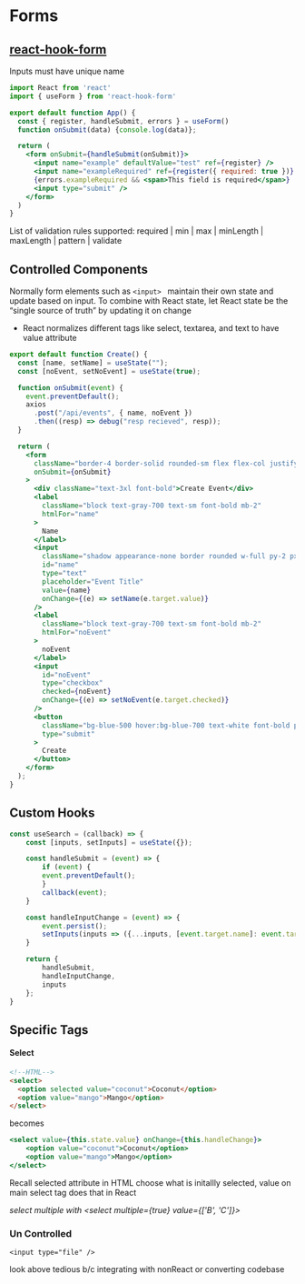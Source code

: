 # Forms

## [react-hook-form](https://react-hook-form.com/get-started)

Inputs must have unique name

```jsx
import React from 'react'
import { useForm } from 'react-hook-form'

export default function App() {
  const { register, handleSubmit, errors } = useForm()
  function onSubmit(data) {console.log(data)};

  return (
    <form onSubmit={handleSubmit(onSubmit)}>
      <input name="example" defaultValue="test" ref={register} />
      <input name="exampleRequired" ref={register({ required: true })} />
      {errors.exampleRequired && <span>This field is required</span>}
      <input type="submit" />
    </form>
  )
}
```

List of validation rules supported: required | min | max | minLength | maxLength | pattern | validate

## Controlled Components

Normally form elements such as `<input> `  maintain their own state and update based on input. To combine with React state, let React state be the “single source of truth” by updating it on change

- React normalizes different tags like select, textarea, and text to have value attribute

```jsx
export default function Create() {
  const [name, setName] = useState("");
  const [noEvent, setNoEvent] = useState(true);

  function onSubmit(event) {
    event.preventDefault();
    axios
      .post("/api/events", { name, noEvent })
      .then((resp) => debug("resp recieved", resp));
  }

  return (
    <form
      className="border-4 border-solid rounded-sm flex flex-col justify-center items-center p-6 mb-4"
      onSubmit={onSubmit}
    >
      <div className="text-3xl font-bold">Create Event</div>
      <label
        className="block text-gray-700 text-sm font-bold mb-2"
        htmlFor="name"
      >
        Name
      </label>
      <input
        className="shadow appearance-none border rounded w-full py-2 px-3 text-gray-700 leading-tight focus:outline-none focus:shadow-outline"
        id="name"
        type="text"
        placeholder="Event Title"
        value={name}
        onChange={(e) => setName(e.target.value)}
      />
      <label
        className="block text-gray-700 text-sm font-bold mb-2"
        htmlFor="noEvent"
      >
        noEvent
      </label>
      <input
        id="noEvent"
        type="checkbox"
        checked={noEvent}
        onChange={(e) => setNoEvent(e.target.checked)}
      />
      <button
        className="bg-blue-500 hover:bg-blue-700 text-white font-bold py-2 px-4 rounded focus:outline-none focus:shadow-outline"
        type="submit"
      >
        Create
      </button>
    </form>
  );
}
```

## Custom Hooks

```jsx
const useSearch = (callback) => {
    const [inputs, setInputs] = useState({});

    const handleSubmit = (event) => {
        if (event) {
        event.preventDefault();
        }
        callback(event);
    }

    const handleInputChange = (event) => {
        event.persist();
        setInputs(inputs => ({...inputs, [event.target.name]: event.target.value}));
    }

    return {
        handleSubmit,
        handleInputChange,
        inputs
    };
}
```

## Specific Tags

#### Select

```html
<!--HTML-->
<select>
  <option selected value="coconut">Coconut</option>
  <option value="mango">Mango</option>
</select>
```

becomes

```jsx
<select value={this.state.value} onChange={this.handleChange}>
    <option value="coconut">Coconut</option>
    <option value="mango">Mango</option>
</select>
```

Recall selected attribute in HTML choose what is initallly selected, value on main select tag does that in React

*select multiple with <select multiple={true} value={['B', 'C']}>*

### Un Controlled

`<input type="file" />` 

look above tedious b/c integrating with nonReact or converting codebase